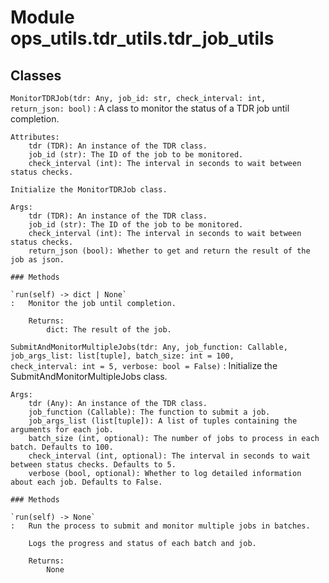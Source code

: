 Module ops_utils.tdr_utils.tdr_job_utils
========================================

Classes
-------

`MonitorTDRJob(tdr: Any, job_id: str, check_interval: int, return_json: bool)`
:   A class to monitor the status of a TDR job until completion.
    
    Attributes:
        tdr (TDR): An instance of the TDR class.
        job_id (str): The ID of the job to be monitored.
        check_interval (int): The interval in seconds to wait between status checks.
    
    Initialize the MonitorTDRJob class.
    
    Args:
        tdr (TDR): An instance of the TDR class.
        job_id (str): The ID of the job to be monitored.
        check_interval (int): The interval in seconds to wait between status checks.
        return_json (bool): Whether to get and return the result of the job as json.

    ### Methods

    `run(self) ‑> dict | None`
    :   Monitor the job until completion.
        
        Returns:
            dict: The result of the job.

`SubmitAndMonitorMultipleJobs(tdr: Any, job_function: Callable, job_args_list: list[tuple], batch_size: int = 100, check_interval: int = 5, verbose: bool = False)`
:   Initialize the SubmitAndMonitorMultipleJobs class.
    
    Args:
        tdr (Any): An instance of the TDR class.
        job_function (Callable): The function to submit a job.
        job_args_list (list[tuple]): A list of tuples containing the arguments for each job.
        batch_size (int, optional): The number of jobs to process in each batch. Defaults to 100.
        check_interval (int, optional): The interval in seconds to wait between status checks. Defaults to 5.
        verbose (bool, optional): Whether to log detailed information about each job. Defaults to False.

    ### Methods

    `run(self) ‑> None`
    :   Run the process to submit and monitor multiple jobs in batches.
        
        Logs the progress and status of each batch and job.
        
        Returns:
            None